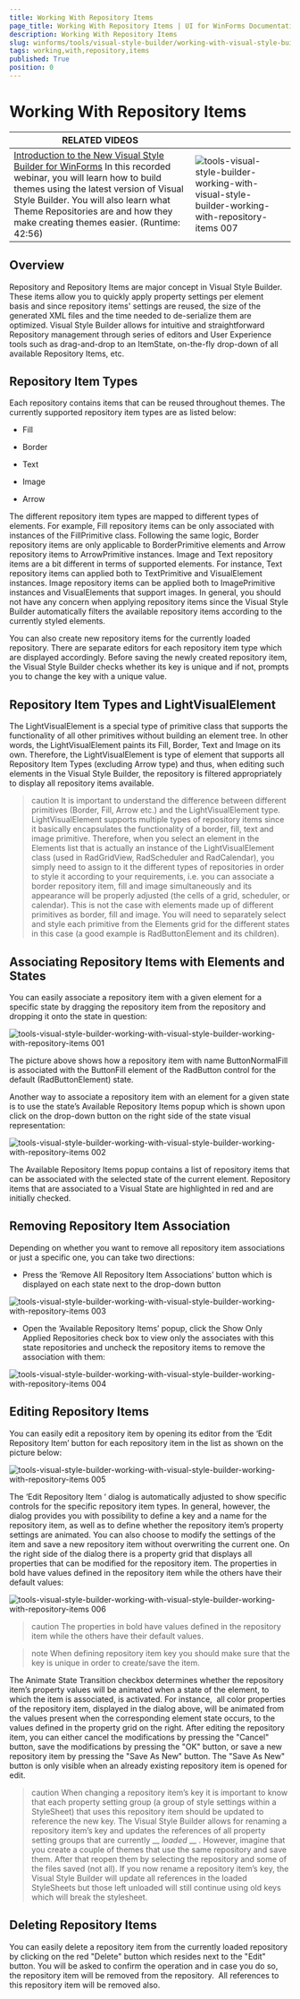 ```yaml
---
title: Working With Repository Items
page_title: Working With Repository Items | UI for WinForms Documentation
description: Working With Repository Items
slug: winforms/tools/visual-style-builder/working-with-visual-style-builder/working-with-repository-items
tags: working,with,repository,items
published: True
position: 0
---
```


# Working With Repository Items

|RELATED VIDEOS| |
|----|----|
|[Introduction to the New Visual Style Builder for WinForms](http://tv.telerik.com/winforms/visualstylebuilder/introduction-new-visual-style-builder-winforms) In this recorded webinar, you will learn how to build themes using the latest version of Visual Style Builder. You will also learn what Theme Repositories are and how they make creating themes easier. (Runtime: 42:56)|![tools-visual-style-builder-working-with-visual-style-builder-working-with-repository-items 007](images/tools-visual-style-builder-working-with-visual-style-builder-working-with-repository-items007.png)|

## Overview

Repository and Repository Items are major concept in Visual Style Builder. These items allow you to quickly apply property settings per element basis and since repository items' settings are reused, the size of the generated XML files and the time needed to de-serialize them are optimized. Visual Style Builder allows for intuitive and straightforward Repository management through series of editors and User Experience tools such as drag-and-drop to an ItemState, on-the-fly drop-down of all available Repository Items, etc.
        

## Repository Item Types

Each repository contains items that can be reused throughout themes. The  currently supported repository item types are as listed below:

* Fill

* Border

* Text

* Image

* Arrow

The different repository item types are mapped to different types of elements. For example, Fill repository items can be only associated with instances of the FillPrimitive class. Following the same logic, Border repository items are only applicable to BorderPrimitive elements and Arrow repository items to ArrowPrimitive instances. Image and Text repository items are a bit different in terms of supported elements. For instance, Text repository items can applied both to TextPrimitive and VisualElement instances. Image repository items can be applied both to ImagePrimitive instances and VisualElements that support images. In general, you should not have any concern when applying repository items since the Visual Style Builder automatically filters the available repository items according to the currently styled elements.
        

You can also create new repository items for the currently loaded repository. There are separate editors for each repository item type which are displayed accordingly. Before saving the newly created repository item, the Visual Style Builder checks whether its key is unique and if not, prompts you to change the key with a unique value.
        

## Repository Item Types and LightVisualElement

The LightVisualElement is a special type of primitive class that supports the functionality of all other primitives without building an element tree. In other words, the LightVisualElement paints its Fill, Border, Text and Image on its own. Therefore, the LightVisualElement is type of element that supports all Repository Item Types (excluding Arrow type) and thus, when editing such elements in the Visual Style Builder, the repository is filtered appropriately to display all repository items available.
        

>caution It is important to understand the difference between different primitives (Border, Fill, Arrow etc.) and the LightVisualElement type. LightVisualElement supports multiple types of repository items since it basically encapsulates the functionality of a border, fill, text and image primitive. Therefore, when you select an  element in the Elements list that is actually an instance of the  LightVisualElement class (used in RadGridView, RadScheduler and RadCalendar), you simply need to assign to it the different types of repositories in order to style it according to your requirements, i.e. you can associate a border repository item, fill and image simultaneously and its appearance will be properly adjusted (the cells of a grid, scheduler, or calendar).
This is not the case with elements made up of different primitives as border, fill and image. You will need to separately select and style each primitive from the Elements grid for the different states in this case (a good example is RadButtonElement and its children).
>


## Associating Repository Items with Elements and States

You can easily associate a repository item with a given element for a  specific state by dragging the repository item from the repository and dropping it onto the state in question:
        

![tools-visual-style-builder-working-with-visual-style-builder-working-with-repository-items 001](images/tools-visual-style-builder-working-with-visual-style-builder-working-with-repository-items001.png)

The picture above shows how a repository item with name ButtonNormalFill is associated with the ButtonFill element of the RadButton control for the default (RadButtonElement) state.

 Another way to associate a repository item with an element for a given state is to use the state’s Available Repository Items popup which is shown upon click on the drop-down button on the right side of the state visual representation:

![tools-visual-style-builder-working-with-visual-style-builder-working-with-repository-items 002](images/tools-visual-style-builder-working-with-visual-style-builder-working-with-repository-items002.png)

The Available Repository Items popup contains a list of repository items that can be associated with the selected state of the current element. Repository items that are associated to a Visual State are highlighted in red and are initially checked.

## Removing Repository Item Association

Depending on whether you want to remove all repository item associations or just a specific one, you can take two directions:

* Press the ‘Remove All Repository Item Associations’ button which is displayed on each state next to the drop-down button

![tools-visual-style-builder-working-with-visual-style-builder-working-with-repository-items 003](images/tools-visual-style-builder-working-with-visual-style-builder-working-with-repository-items003.png)

* Open the ‘Available Repository Items’ popup, click the Show Only Applied Repositories check box to view only the associates with this state repositories and uncheck the repository items to remove the association with them:

![tools-visual-style-builder-working-with-visual-style-builder-working-with-repository-items 004](images/tools-visual-style-builder-working-with-visual-style-builder-working-with-repository-items004.png)


## Editing Repository Items

You can easily edit a repository item by opening its editor from the ‘Edit Repository Item’ button for each repository item in the list as shown on the picture below:

![tools-visual-style-builder-working-with-visual-style-builder-working-with-repository-items 005](images/tools-visual-style-builder-working-with-visual-style-builder-working-with-repository-items005.png)


The ‘Edit Repository Item ‘ dialog is automatically adjusted to show specific controls for the specific repository item types. In general, however,  the dialog provides you with possibility to define a key and a name for the repository item, as well as to define whether the repository item’s property settings are animated. You can also choose to modify the settings of the item and save a new repository item without overwriting the current one. On the right side of the dialog there is a property grid that displays all properties that can be modified for the repository item. The properties in bold have  values defined in the repository item while the others have their default values:

![tools-visual-style-builder-working-with-visual-style-builder-working-with-repository-items 006](images/tools-visual-style-builder-working-with-visual-style-builder-working-with-repository-items006.png)

>caution The properties in bold have values defined in the repository item while the others have their default values.
>

>note When defining repository item key you should make sure that the key is unique in order to create/save the item.
>


The Animate State Transition checkbox determines whether the repository item’s property values will be animated when a state of the element, to which the item is associated, is activated. For instance,  all color properties of the repository item, displayed in the dialog above, will be animated from the values present when the corresponding element state occurs, to the values defined in the property grid on the right. After editing the repository item, you can either cancel the modifications by pressing the "Cancel" button, save the modifications by pressing the "OK" button, or save a new repository item by pressing the "Save As New" button. The "Save As New" button is only visible when an already existing repository item is opened for edit.
        

>caution When changing a  repository item’s key it is important to know that each property setting  group (a group of style settings within a StyleSheet) that uses this repository item should be updated to reference the new key. The Visual Style Builder allows for renaming a repository item’s key and updates the references of all property setting groups that are currently __ *loaded* __ . However, imagine that you create a couple of themes that use the same repository and save them. After that reopen them by selecting the repository and some of the files saved (not all). If you now rename a repository item’s key, the Visual Style Builder will update all references in the loaded StyleSheets but those left unloaded will still continue using old keys which will break the stylesheet.
>

## Deleting Repository Items

You can easily delete a repository item from the currently loaded repository  by clicking on the red "Delete" button which resides next to the "Edit" button. You will be asked to confirm the operation and in case you do so, the repository item will be removed from the repository.  All references to this repository item will be removed also.
